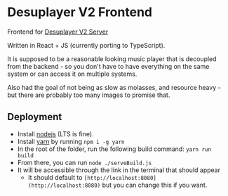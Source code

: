 # Desuplayer V2 Frontend
Frontend for [Desuplayer V2 Server](https://github.com/jordanjohnston/desuplayer_v2_frontend)

Written in React + JS (currently porting to TypeScript).

It is supposed to be a reasonable looking music player that is decoupled from the backend - so you don't have to have everything on the same system or can access it on multiple systems.

Also had the goal of not being as slow as molasses, and resource heavy - but there are probably too many images to promise that.


## Deployment
- Install [nodejs](https://nodejs.org/en/download/) (LTS is fine).
- Install [yarn](https://yarnpkg.com/) by running `npm i -g yarn`
- In the root of the folder, run the following build command: `yarn run build`
- From there, you can run `node ./serveBuild.js`
- It will be accessible through the link in the terminal that should appear
  - It should default to `[http://localhost:8080](http://localhost:8080)` but you can change this if you want.
